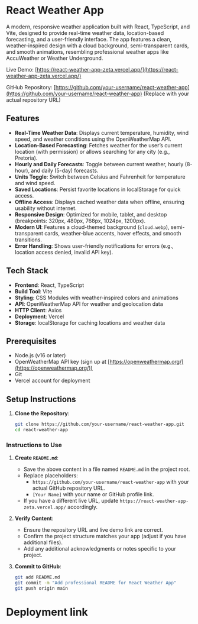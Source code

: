# React Weather App

A modern, responsive weather application built with React, TypeScript, and Vite, designed to provide real-time weather data, location-based forecasting, and a user-friendly interface. The app features a clean, weather-inspired design with a cloud background, semi-transparent cards, and smooth animations, resembling professional weather apps like AccuWeather or Weather Underground.

Live Demo: [https://react-weather-app-zeta.vercel.app/](https://react-weather-app-zeta.vercel.app/)

GitHub Repository: [https://github.com/your-username/react-weather-app](https://github.com/your-username/react-weather-app) (Replace with your actual repository URL)

## Features

- **Real-Time Weather Data**: Displays current temperature, humidity, wind speed, and weather conditions using the OpenWeatherMap API.
- **Location-Based Forecasting**: Fetches weather for the user’s current location (with permission) or allows searching for any city (e.g., Pretoria).
- **Hourly and Daily Forecasts**: Toggle between current weather, hourly (8-hour), and daily (5-day) forecasts.
- **Units Toggle**: Switch between Celsius and Fahrenheit for temperature and wind speed.
- **Saved Locations**: Persist favorite locations in localStorage for quick access.
- **Offline Access**: Displays cached weather data when offline, ensuring usability without internet.
- **Responsive Design**: Optimized for mobile, tablet, and desktop (breakpoints: 320px, 480px, 768px, 1024px, 1200px).
- **Modern UI**: Features a cloud-themed background (`cloud.webp`), semi-transparent cards, weather-blue accents, hover effects, and smooth transitions.
- **Error Handling**: Shows user-friendly notifications for errors (e.g., location access denied, invalid API key).

## Tech Stack

- **Frontend**: React, TypeScript
- **Build Tool**: Vite
- **Styling**: CSS Modules with weather-inspired colors and animations
- **API**: OpenWeatherMap API for weather and geolocation data
- **HTTP Client**: Axios
- **Deployment**: Vercel
- **Storage**: localStorage for caching locations and weather data

## Prerequisites

- Node.js (v16 or later)
- OpenWeatherMap API key (sign up at [https://openweathermap.org/](https://openweathermap.org/))
- Git
- Vercel account for deployment

## Setup Instructions

1. **Clone the Repository**:
   ```bash
   git clone https://github.com/your-username/react-weather-app.git
   cd react-weather-app

### Instructions to Use

1. **Create `README.md`**:
   - Save the above content in a file named `README.md` in the project root.
   - Replace placeholders:
     - `https://github.com/your-username/react-weather-app` with your actual GitHub repository URL.
     - `[Your Name]` with your name or GitHub profile link.
   - If you have a different live URL, update `https://react-weather-app-zeta.vercel.app/` accordingly.

2. **Verify Content**:
   - Ensure the repository URL and live demo link are correct.
   - Confirm the project structure matches your app (adjust if you have additional files).
   - Add any additional acknowledgments or notes specific to your project.

3. **Commit to GitHub**:
   ```bash
   git add README.md
   git commit -m "Add professional README for React Weather App"
   git push origin main

# Deployment link
## 